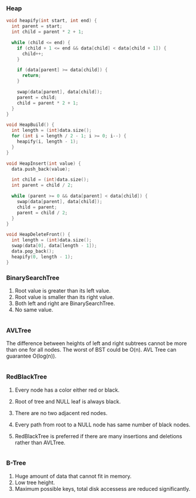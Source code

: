 ### Heap

```cpp
void heapify(int start, int end) {
  int parent = start;
  int child = parent * 2 + 1;

  while (child <= end) {
    if (child + 1 <= end && data[child] < data[child + 1]) {
      child++;
    }

    if (data[parent] >= data[child]) {
      return;
    }

    swap(data[parent], data[child]);
    parent = child;
    child = parent * 2 + 1;
  }
}

void HeapBuild() {
  int length = (int)data.size();
  for (int i = length / 2 - 1; i >= 0; i--) {
    heapify(i, length - 1);
  }
}

void HeapInsert(int value) {
  data.push_back(value);

  int child = (int)data.size();
  int parent = child / 2;

  while (parent >= 0 && data[parent] < data[child]) {
    swap(data[parent], data[child]);
    child = parent;
    parent = child / 2;
  }
}

void HeapDeleteFront() {
  int length = (int)data.size();
  swap(data[0], data[length - 1]);
  data.pop_back();
  heapify(0, length - 1);
}
```

### BinarySearchTree

1.  Root value is greater than its left value.
2.  Root value is smaller than its right value.
3.  Both left and right are BinarySearchTree.
4.  No same value.


```

```

### AVLTree

The difference between heights of left and right subtrees cannot be more than one for all nodes.
The worst of BST could be O(n). AVL Tree can guarantee O(log(n)).

```

```

### RedBlackTree

1.  Every node has a color either red or black.
2.  Root of tree and NULL leaf is always black.
3.  There are no two adjacent red nodes.
4.  Every path from root to a NULL node has same number of black nodes.


1.  RedBlackTree is preferred if there are many insertions and deletions rather than AVLTree.


```

```

### B-Tree

1.  Huge amount of data that cannot fit in memory.
2.  Low tree height.
3.  Maximum possible keys, total disk accessess are reduced significantly.


```

```
